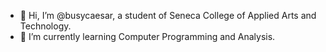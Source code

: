 - 👋 Hi, I’m @busycaesar, a student of Seneca College of Applied Arts and Technology.
- 🌱 I’m currently learning Computer Programming and Analysis.


<!---
busycaesar/busycaesar is a ✨ special ✨ repository because its `README.md` (this file) appears on your GitHub profile.
You can click the Preview link to take a look at your changes.
--->
